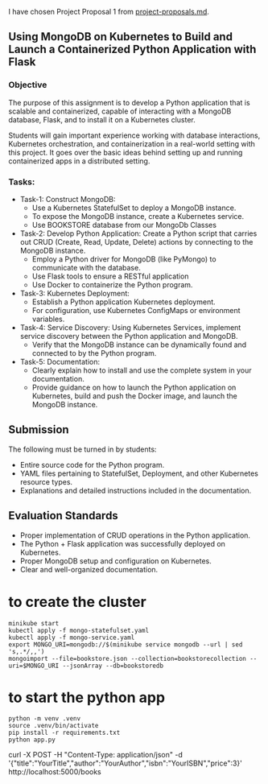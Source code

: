 I have chosen Project Proposal 1 from [project-proposals.md](project-proposals.md).


## Using MongoDB on Kubernetes to Build and Launch a Containerized Python Application with Flask

### Objective

The purpose of this assignment is to develop a Python application that is scalable and containerized, capable of interacting with a MongoDB database, Flask, and to install it on a Kubernetes cluster.

Students will gain important experience working with database interactions, Kubernetes orchestration, and containerization in a real-world setting with this project. It goes over the basic ideas behind setting up and running containerized apps in a distributed setting.

### Tasks:
- Task-1: Construct MongoDB:
    - Use a Kubernetes StatefulSet to deploy a MongoDB instance.
    - To expose the MongoDB instance, create a Kubernetes service.
    - Use BOOKSTORE database from our MongoDb Classes
- Task-2: Develop Python Application: Create a Python script that carries out CRUD (Create, Read, Update, Delete) actions by connecting to the MongoDB instance.
    - Employ a Python driver for MongoDB (like PyMongo) to communicate with the database.
    - Use Flask tools to ensure a RESTful application
    - Use Docker to containerize the Python program.
- Task-3: Kubernetes Deployment:
    - Establish a Python application Kubernetes deployment.
    - For configuration, use Kubernetes ConfigMaps or environment variables.
- Task-4: Service Discovery: Using Kubernetes Services, implement service discovery between the Python application and MongoDB.
    - Verify that the MongoDB instance can be dynamically found and connected to by the Python program.
- Task-5: Documentation:
    - Clearly explain how to install and use the complete system in your documentation.
    - Provide guidance on how to launch the Python application on Kubernetes, build and push the Docker image, and launch the MongoDB instance.


## Submission
The following must be turned in by students:
- Entire source code for the Python program.
- YAML files pertaining to StatefulSet, Deployment, and other Kubernetes resource types.
- Explanations and detailed instructions included in the documentation.

## Evaluation Standards
- Proper implementation of CRUD operations in the Python application.
- The Python + Flask application was successfully deployed on Kubernetes.
- Proper MongoDB setup and configuration on Kubernetes.
- Clear and well-organized documentation.



# to create the cluster 

```
minikube start
kubectl apply -f mongo-statefulset.yaml
kubectl apply -f mongo-service.yaml
export MONGO_URI=mongodb://$(minikube service mongodb --url | sed 's,.*/,,')
mongoimport --file=bookstore.json --collection=bookstorecollection --uri=$MONGO_URI --jsonArray --db=bookstoredb

```


# to start the python app

```
python -m venv .venv
source .venv/bin/activate
pip install -r requirements.txt
python app.py
```

curl -X POST -H "Content-Type: application/json" -d '{"title":"YourTitle","author":"YourAuthor","isbn":"YourISBN","price":3}' http://localhost:5000/books